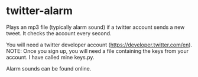 # twitter-alarm
Plays an mp3 file (typically alarm sound) if a twitter account sends a new tweet. It checks the account every second.

You will need a twitter developer account (https://developer.twitter.com/en). NOTE: Once you sign up, you will need a file containing the keys from your account. I have called mine keys.py.

Alarm sounds can be found online.
